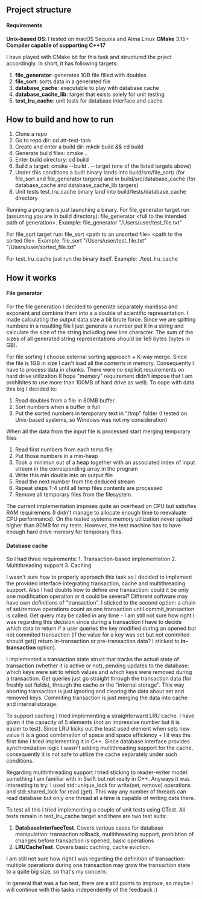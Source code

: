 <h2> Project structure </h2>

<h4> Requirements </h4>

**Unix-based OS**: I tested on macOS Sequoia and Alma Linux
**CMake** 3.15+
**Compiler capable of supporting C++17**

I have played with CMake bit for this task and structured the prject accordingly.
In short, it has following targets:

1. **file_generator**: generates 1GB file filled with doubles
2. **file_sort**: sorts data in a generated file
3. **database_cache**: executable to play with database cache
4. **database_cache_lib**: target that exists solely for unit testing
5. **test_lru_cache**: unit tests for database interface and cache

<h2> How to build and how to run </h2>

1. Clone a repo
2. Go to repo dir: cd att-test-task
3. Create and enter a build dir: mkdir build && cd build
4. Generate build files: cmake ..
5. Enter build directory: cd build
6. Build a target: cmake --build . --target <target name> (one of the listed targets above)
7. Under this conditions a built binary lands into build/src/file_sort/ (for file_sort and file_generator targers) and in build/src/database_cache (for database_cache and database_cache_lib targers)
8. Unit tests test_lru_cache binary land into build/tests/database_cache directory

Running a program is just launching a binary.
For file_generator target run (assuming you are in build directory): file_generator \<full to the intended path of generation\>. Example: file_generator "/Users/user/test_file.txt"

For file_sort target run: file_sort \<path to an unsorted file\> \<path to the sorted file\>. Example: file_sort "/Users/user/test_file.txt" "/Users/user/sorted_file.txt"

For test_lru_cache just run the binary itself. Example: ./test_lru_cache

<h2> How it works </h2>

<h4>File generator</h4> 

For the file generation I decided to generate separately mantissa and exponent and combine them into a a double of scientific representation. 
I made calculating the output data size a bit brute force. Since we are spitting numbers in a resulting file I just generate a number put it in a string and calculate
the size of the string including new line character. The sum of the sizes of all generated string representations should be 1e9 bytes (bytes in GB).

For file sorting I choose external sorting approach + K-way merge. Since the file is 1GB in size I can't load all the contents in memory. Consequently I have to process data in chunks.
There were no explicit requirements on hard drive utilization (I hope "memory" requirement didn't impose that I am prohibites to use more than 100MB of hard drive as well). 
To cope with data this big I decided to:
1. Read doubles from a file in 80MB buffer.
2. Sort numbers when a buffer is full
3. Put the sorted numbers in temporary text in "/tmp" folder (I tested on Unix-based systems, so Windows was not my consideration)

When all the data from the input file is processed start merging temporary files
1. Read first numbers from each temp file
2. Put those numbers in a min-heap
3. Took a minimun out of a heap together with an associated index of input stream in the corresponding array in the program
4. Write this min double into an output file
5. Read the next number from the deduced stream
6. Repeat steps 1-4 until all temp files contents are processed
7. Remove all temporary files from the filesystem.

The current implementation imposes quite an overhead on CPU but satisfies RAM requiremens (I didn't manage to allocate enough time to reevaluate CPU performance).
On the tested systems memory utilization never spiked higher than 80MB for my tests. However, the test machine has to have enough hard drive memory for temporary files.

<h4>Database cache</h4>
So I had three requirements:
1. Transaction-based implementation
2. Multithreading support
3. Caching

I wasn't sure how to properly approach this task so I decided to implement the provided interface integrating transaction, cache and multithreading support.
Also I had doubts how to define one transaction: could it be only one modification operation or it could be several? Different software may have own definitions of "transaction". 
I sticked to the second option: a chain of set/remove operations count as one transaction until commit_transaction is called. Get query may be called in any time - I am still not sure 
how right I was regarding this decision since during a transaction I have to decide which data to return if a user queries the key modified during an opened but not commited transaction
(if the value for a key was set but not commited should get() return in-transaction or pre-transaction data? I sticked to **in-transaction** option).

I implemented a transaction state struct that tracks the actual state of transaction (whether it is active or not), pending updates to the database: which keys were set to which values
and which keys were removed during a transaction. Get queries just go straight through the transaction data (for freshly set fields), through the cache or the "internal storage". 
This way aborting transaction is just ignoring and clearing the data about set and removed keys. Commiting transaction is just merging the data into cache and internal storage.

To support caching I tried implementing a straighforward LRU cache. I have given it the capacity of 5 elements (not an impressive number but it is easier to test).
Since LRU kicks out the least used element when sets new value it is a good combination of space and space efficiency + I it was the first time I tried implementing it in C++.
Since database interface provides synchronization logic I wasn't adding multithreading support for the cache, consequently it is not safe to utilize the cache separately under such conditions.

Regarding multhithreading support I tried sticking to reader-writer model: something I am familiar with in Swift but not really in C++. 
Anyways it was interesting to try: I used std::unique_lock for write(set, remove) operations and std::shared_lock for read (get). This way any number of
threads can read database but only one thread at a time is capable of writing data there.

To test all this I tried implementing a couple of unit tests using GTest. All tests remain in test_lru_cache target and there are two test suits:
1. **DatabaseInterfaceTest**. Covers various cases for database manipulation: transaction rollback, multithreading support, prohibtion of changes before transaction is opened, basic operations
2. **LRUCacheTest**. Covers basic caching, cache eviction.

I am still not sure how right I was regarding the definition of transaction: multiple operations during one transaction may grow the transaction state to a quite big size, so that's my concern.

In general that was a fun test, there are a still points to improve, so maybe I will continue with this tasks independently of the feedback :)


